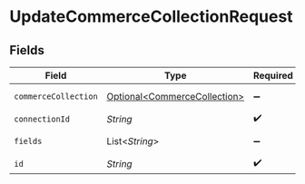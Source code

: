 # UpdateCommerceCollectionRequest


## Fields

| Field                                                                      | Type                                                                       | Required                                                                   | Description                                                                |
| -------------------------------------------------------------------------- | -------------------------------------------------------------------------- | -------------------------------------------------------------------------- | -------------------------------------------------------------------------- |
| `commerceCollection`                                                       | [Optional\<CommerceCollection>](../../models/shared/CommerceCollection.md) | :heavy_minus_sign:                                                         | A collection of items/products/services                                    |
| `connectionId`                                                             | *String*                                                                   | :heavy_check_mark:                                                         | ID of the connection                                                       |
| `fields`                                                                   | List\<*String*>                                                            | :heavy_minus_sign:                                                         | Comma-delimited fields to return                                           |
| `id`                                                                       | *String*                                                                   | :heavy_check_mark:                                                         | ID of the Collection                                                       |